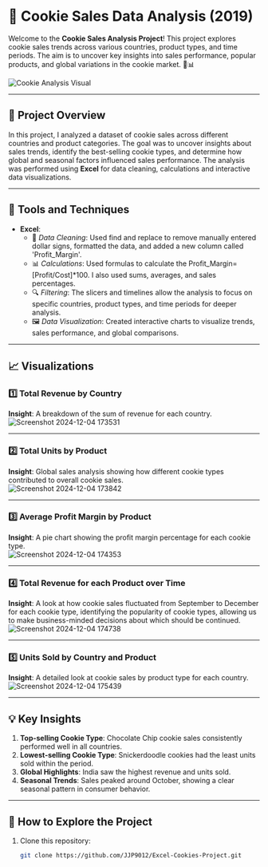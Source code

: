 # 🍪 Cookie Sales Data Analysis (2019)

Welcome to the **Cookie Sales Analysis Project**! This project explores cookie sales trends across various countries, product types, and time periods. The aim is to uncover key insights into sales performance, popular products, and global variations in the cookie market. 🍪📊

![Cookie Analysis Visual](https://github.com/user-attachments/assets/2fc75a30-694c-48aa-bb40-357f7f412c61)

---

## 🚀 Project Overview

In this project, I analyzed a dataset of cookie sales across different countries and product categories. The goal was to uncover insights about sales trends, identify the best-selling cookie types, and determine how global and seasonal factors influenced sales performance. The analysis was performed using **Excel** for data cleaning, calculations and interactive data visualizations.

---

## 🔧 Tools and Techniques

- **Excel**:  
  - 🧹 *Data Cleaning*: Used find and replace to remove manually entered dollar signs, formatted the data, and added a new column called 'Profit_Margin'.  
  - 📊 *Calculations*: Used formulas to calculate the Profit_Margin=[Profit/Cost]*100. I also used sums, averages, and sales percentages.  
  - 🔍 *Filtering*: The slicers and timelines allow the analysis to focus on specific countries, product types, and time periods for deeper analysis.
  - 🖼️ *Data Visualization*: Created interactive charts to visualize trends, sales performance, and global comparisons.

---

## 📈 Visualizations

### 1️⃣ Total Revenue by Country
**Insight**: A breakdown of the sum of revenue for each country.  
![Screenshot 2024-12-04 173531](https://github.com/user-attachments/assets/a42ee714-55c0-4d0a-a6a4-bf0cc9ef9e2e)


---

### 2️⃣ Total Units by Product
**Insight**: Global sales analysis showing how different cookie types contributed to overall cookie sales.  
![Screenshot 2024-12-04 173842](https://github.com/user-attachments/assets/4e460870-d62b-4525-83d8-f1912b83e8b0)

---

### 3️⃣ Average Profit Margin by Product
**Insight**: A pie chart showing the profit margin percentage for each cookie type.  
![Screenshot 2024-12-04 174353](https://github.com/user-attachments/assets/4b6ecc76-ab15-45e6-99e2-aedab893820e)


---

### 4️⃣ Total Revenue for each Product over Time
**Insight**: A look at how cookie sales fluctuated from September to December for each cookie type, identifying the popularity of cookie types, allowing us to make business-minded decisions about which should be continued. 
![Screenshot 2024-12-04 174738](https://github.com/user-attachments/assets/46751699-f2e6-4581-b6ca-dcf769249aca)

---

### 5️⃣ Units Sold by Country and Product
**Insight**: A detailed look at cookie sales by product type for each country. 
![Screenshot 2024-12-04 175439](https://github.com/user-attachments/assets/9077541c-c36c-4339-b636-693b9bb258b9)


---

## 💡 Key Insights

1. **Top-selling Cookie Type**: Chocolate Chip cookie sales consistently performed well in all countries.
2. **Lowest-selling Cookie Type**: Snickerdoodle cookies had the least units sold within the period.
3. **Global Highlights**: India saw the highest revenue and units sold.
4. **Seasonal Trends**: Sales peaked around October, showing a clear seasonal pattern in consumer behavior.

---

## 🌟 How to Explore the Project

1. Clone this repository:  
   ```bash
   git clone https://github.com/JJP9012/Excel-Cookies-Project.git
